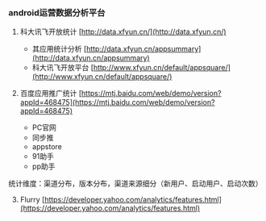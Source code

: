 ### android运营数据分析平台

1. 科大讯飞开放统计 [http://data.xfyun.cn/](http://data.xfyun.cn/)
   
   * 其应用统计分析 [http://data.xfyun.cn/appsummary](http://data.xfyun.cn/appsummary)
   * 科大讯飞开放平台 [http://www.xfyun.cn/default/appsquare/](http://www.xfyun.cn/default/appsquare/)

2. 百度应用推广统计 [https://mtj.baidu.com/web/demo/version?appId=468475](https://mtj.baidu.com/web/demo/version?appId=468475)
   * PC官网 
   * 同步推 
   * appstore
   * 91助手
   * pp助手

统计维度：渠道分布，版本分布，渠道来源细分（新用户、启动用户、启动次数）

3. Flurry [https://developer.yahoo.com/analytics/features.html](https://developer.yahoo.com/analytics/features.html)










